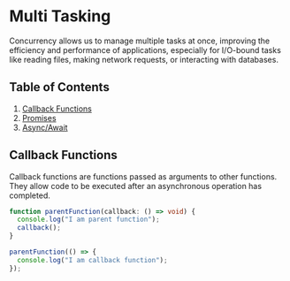 # Multi Tasking

Concurrency allows us to manage multiple tasks at once, improving the efficiency and performance of applications, especially for I/O-bound tasks like reading files, making network requests, or interacting with databases.

## Table of Contents
1. [Callback Functions](#callback-functions)
2. [Promises](#promises)
3. [Async/Await](#async-await)

## Callback Functions

Callback functions are functions passed as arguments to other functions. They allow code to be executed after an asynchronous operation has completed.

```typescript
function parentFunction(callback: () => void) {
  console.log("I am parent function");
  callback();
}

parentFunction(() => {
  console.log("I am callback function");
});

